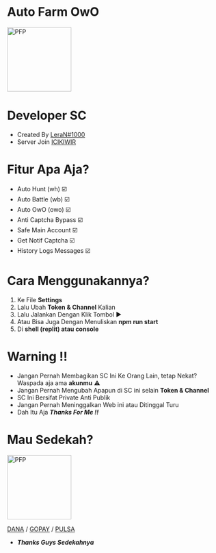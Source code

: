 # Auto Farm OwO
<img src="https://media.discordapp.net/attachments/1100098050673868840/1115432262796857404/emoji.png" width="150" height="150" border="0" alt="PFP">

# Developer SC
- Created By [LeraN#1000](https://replit.com/@elsran)
- Server Join [ICIKIWIR](https://dsc.gg/icikiwir)

# Fitur Apa Aja?
- Auto Hunt (wh) ☑️
- Auto Battle (wb) ☑️
- Auto OwO (owo) ☑️
- Anti Captcha Bypass ☑️
- Safe Main Account ☑️
- Get Notif Captcha ☑️
- History Logs Messages ☑️

# Cara Menggunakannya?
1. Ke File **Settings**
2. Lalu Ubah **Token & Channel** Kalian
3. Lalu Jalankan Dengan Klik Tombol **▶**
4. Atau Bisa Juga Dengan Menuliskan **npm run start**
5. Di **shell (replit) atau console**

# Warning !!
- Jangan Pernah Membagikan SC Ini Ke Orang Lain, tetap Nekat? Waspada aja ama **akunmu** ⚠️
- Jangan Pernah Mengubah Apapun di SC ini selain **Token & Channel**
- SC Ini Bersifat Private Anti Publik
- Jangan Pernah Meninggalkan Web ini atau Ditinggal Turu
- Dah Itu Aja ___Thanks For Me !!___

# Mau Sedekah?
<img src="https://media.discordapp.net/attachments/1100098050673868840/1115432294275092501/a_50831907f889abd53e9ec6fa491d46d2.gif" width="150" height="150" border="0" alt="PFP">

[DANA](https://dsc.gg/icikiwir) / [GOPAY](https://dsc.gg/icikiwir) / [PULSA](https://dsc.gg/icikiwir)
- ___Thanks Guys Sedekahnya___